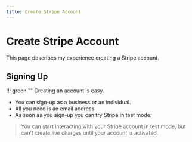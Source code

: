 ```yaml
---
title: Create Stripe Account
---
```


# Create Stripe Account

This page describes my experience creating a Stripe account.

## Signing Up

!!! green ""
    Creating an account is easy.
  
* You can sign-up as a business or an individual. 
* All you need is an email address.
* As soon as you sign-up you can try Stripe in test mode:

> You can start interacting with your Stripe account in test mode, 
> but can’t create live charges until your account is activated. 


